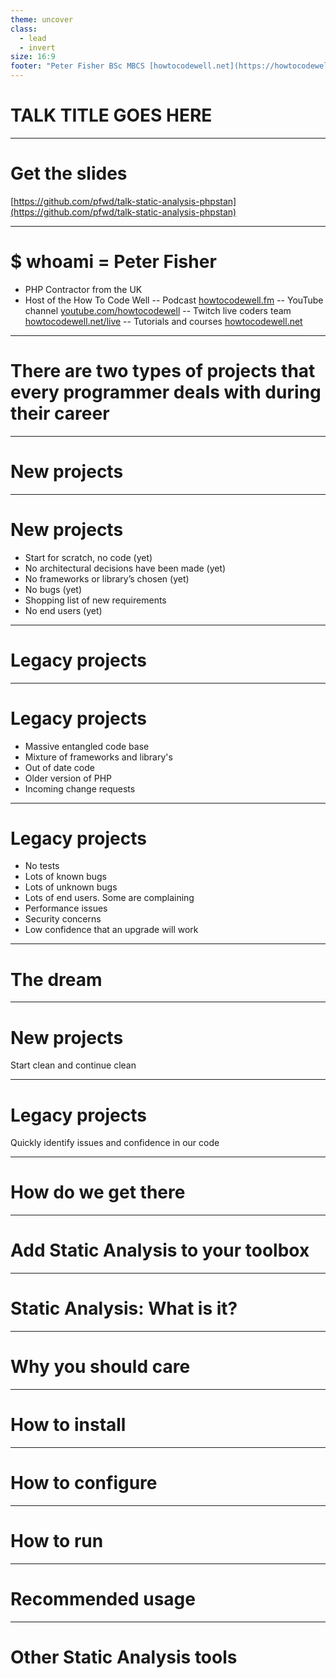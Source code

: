 ```yaml
---
theme: uncover
class:
  - lead
  - invert
size: 16:9
footer: "Peter Fisher BSc MBCS [howtocodewell.net](https://howtocodewell.net) [@howToCodeWell](https://twitter.com/howtocodewell) [@pfwd](https://twitter.com/pfwd)"
---
```


# TALK TITLE GOES HERE

---

# Get the slides
[https://github.com/pfwd/talk-static-analysis-phpstan](https://github.com/pfwd/talk-static-analysis-phpstan)

---

# $ whoami = Peter Fisher

- PHP Contractor from the UK
- Host of the How To Code Well
-- Podcast [howtocodewell.fm](https://howtocodewell.fm)
-- YouTube channel [youtube.com/howtocodewell](https://youtube.com/howtocdewell)
-- Twitch live coders team [howtocodewell.net/live](https://howtocodewell.net/live)
-- Tutorials and courses [howtocodewell.net](https://howtocodewell.net)

---

# There are two types of projects that every programmer deals with during their career

---

# New projects

---

# New projects

- Start for scratch, no code (yet)
- No architectural decisions have been made (yet)
- No frameworks or library’s chosen (yet)
- No bugs (yet)
- Shopping list of new requirements
- No end users (yet)

---

# Legacy projects

---

# Legacy projects

- Massive entangled code base
- Mixture of frameworks and library's
- Out of date code
- Older version of PHP
- Incoming change requests

---
# Legacy projects

- No tests
- Lots of known bugs
- Lots of unknown bugs
- Lots of end users. Some are complaining
- Performance issues
- Security concerns
- Low confidence that an upgrade will work

---

# The dream

---

# New projects

Start clean and continue clean

<!--
- Be aware of known issues before deployment
- Gain visual feedback on what code needs to be fixed
- Spot potential gotchas in the new architecture
- Create a CI that reports errors
- Ensure the team follows the same rules
-->
---

# Legacy projects

Quickly identify issues and confidence in our code



<!--
- Be aware of known issues before deployment
- Clean up code smells
- Enforce coding standards and rules in the CI
- Have confidence with the codebase
- Standardize the codebase
-->
---

# How do we get there

---

# Add Static Analysis to your toolbox

<!--
- Static Analysis is just one of many tools
- PHP mess detection
- PHP code sniffers
- PHP unit tests
-->

---

# Static Analysis: What is it?

---

# Why you should care

---

# How to install

---

# How to configure

---

# How to run

---

# Recommended usage

---

# Other Static Analysis tools


